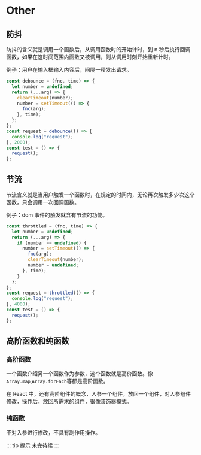 # Other

## 防抖

防抖的含义就是调用一个函数后，从调用函数时的开始计时，到 n 秒后执行回调函数，如果在这时间范围内函数又被调用，则从调用时刻开始重新计时。

例子：用户在输入框输入内容后，间隔一秒发出请求。

```js
const debounce = (fnc, time) => {
  let number = undefined;
  return (...arg) => {
    clearTimeout(number);
    number = setTimeout(() => {
      fnc(arg);
    }, time);
  };
};
const request = debounce(() => {
  console.log("request");
}, 2000);
const test = () => {
  request();
};
```

## 节流

节流含义就是当用户触发一个函数时，在规定的时间内，无论再次触发多少次这个函数，只会调用一次回调函数。

例子：dom 事件的触发就含有节流的功能。

```js
const throttled = (fnc, time) => {
  let number = undefined;
  return (...arg) => {
    if (number == undefined) {
      number = setTimeout(() => {
        fnc(arg);
        clearTimeout(number);
        number = undefined;
      }, time);
    }
  };
};
const request = throttled(() => {
  console.log("request");
}, 4000);
const test = () => {
  request();
};
```

## 高阶函数和纯函数

### 高阶函数

一个函数介绍另一个函数作为参数，这个函数就是高价函数。像`Array.map`,`Array.forEach`等都是高阶函数。

在 React 中，还有高阶组件的概念，入参一个组件，放回一个组件，对入参组件修改，操作后，放回所需求的组件，很像装饰器模式。

### 纯函数

不对入参进行修改，不具有副作用操作。

::: tip 提示
未完待续
:::
